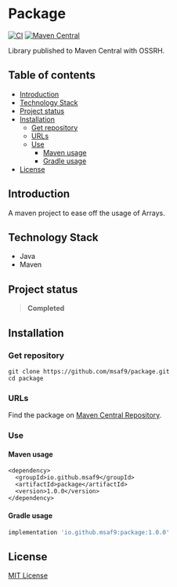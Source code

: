 <h1> Package </h1>

[![CI](https://github.com/msaf9/package/actions/workflows/main.yml/badge.svg)](https://github.com/msaf9/package/actions/workflows/main.yml)
[![Maven Central](https://maven-badges.herokuapp.com/maven-central/io.github.msaf9/package/badge.svg)](https://maven-badges.herokuapp.com/maven-central/io.github.msaf9/package)

Library published to Maven Central with OSSRH.

<h2>Table of contents</h2>

- [Introduction](#introduction)
- [Technology Stack](#technology-stack)
- [Project status](#project-status)
- [Installation](#installation)
  - [Get repository](#get-repository)
  - [URLs](#urls)
  - [Use](#use)
    - [Maven usage](#maven-usage)
    - [Gradle usage](#gradle-usage)
- [License](#license)

## Introduction

A maven project to ease off the usage of Arrays.

## Technology Stack

- Java
- Maven

## Project status

> **Completed**

## Installation

### Get repository

```git
git clone https://github.com/msaf9/package.git
cd package
```

### URLs

Find the package on [Maven Central Repository](https://search.maven.org/artifact/io.github.msaf9/package/1.0.0/jar).

### Use

#### Maven usage

```maven
<dependency>
  <groupId>io.github.msaf9</groupId>
  <artifactId>package</artifactId>
  <version>1.0.0</version>
</dependency>
```

#### Gradle usage

```gradle
implementation 'io.github.msaf9:package:1.0.0'
```

## License

[MIT License](LICENSE)
